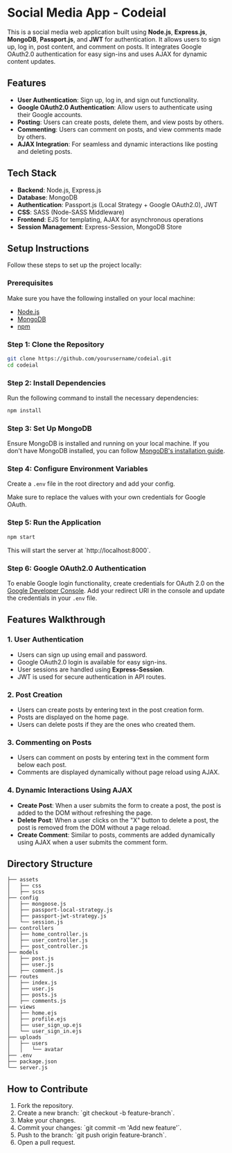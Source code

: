 
# Social Media App - Codeial

This is a social media web application built using **Node.js**, **Express.js**, **MongoDB**, **Passport.js**, and **JWT** for authentication. It allows users to sign up, log in, post content, and comment on posts. It integrates Google OAuth2.0 authentication for easy sign-ins and uses AJAX for dynamic content updates.

## Features

- **User Authentication**: Sign up, log in, and sign out functionality.
- **Google OAuth2.0 Authentication**: Allow users to authenticate using their Google accounts.
- **Posting**: Users can create posts, delete them, and view posts by others.
- **Commenting**: Users can comment on posts, and view comments made by others.
- **AJAX Integration**: For seamless and dynamic interactions like posting and deleting posts.

## Tech Stack

- **Backend**: Node.js, Express.js
- **Database**: MongoDB
- **Authentication**: Passport.js (Local Strategy + Google OAuth2.0), JWT
- **CSS**: SASS (Node-SASS Middleware)
- **Frontend**: EJS for templating, AJAX for asynchronous operations
- **Session Management**: Express-Session, MongoDB Store

## Setup Instructions

Follow these steps to set up the project locally:

### Prerequisites

Make sure you have the following installed on your local machine:

- [Node.js](https://nodejs.org/)
- [MongoDB](https://www.mongodb.com/)
- [npm](https://www.npmjs.com/)

### Step 1: Clone the Repository

```bash
git clone https://github.com/yourusername/codeial.git
cd codeial
```

### Step 2: Install Dependencies

Run the following command to install the necessary dependencies:

```bash
npm install
```

### Step 3: Set Up MongoDB

Ensure MongoDB is installed and running on your local machine. If you don't have MongoDB installed, you can follow [MongoDB's installation guide](https://docs.mongodb.com/manual/installation/).

### Step 4: Configure Environment Variables

Create a `.env` file in the root directory and add your config.

Make sure to replace the values with your own credentials for Google OAuth.

### Step 5: Run the Application

```bash
npm start
```

This will start the server at \`http://localhost:8000\`.

### Step 6: Google OAuth2.0 Authentication

To enable Google login functionality, create credentials for OAuth 2.0 on the [Google Developer Console](https://console.developers.google.com/). Add your redirect URI in the console and update the credentials in your `.env` file.

## Features Walkthrough

### 1. User Authentication

- Users can sign up using email and password.
- Google OAuth2.0 login is available for easy sign-ins.
- User sessions are handled using **Express-Session**.
- JWT is used for secure authentication in API routes.

### 2. Post Creation

- Users can create posts by entering text in the post creation form.
- Posts are displayed on the home page.
- Users can delete posts if they are the ones who created them.

### 3. Commenting on Posts

- Users can comment on posts by entering text in the comment form below each post.
- Comments are displayed dynamically without page reload using AJAX.

### 4. Dynamic Interactions Using AJAX

- **Create Post**: When a user submits the form to create a post, the post is added to the DOM without refreshing the page.
- **Delete Post**: When a user clicks on the "X" button to delete a post, the post is removed from the DOM without a page reload.
- **Create Comment**: Similar to posts, comments are added dynamically using AJAX when a user submits the comment form.

## Directory Structure

```
├── assets
│   ├── css
│   ├── scss
├── config
│   ├── mongoose.js
│   ├── passport-local-strategy.js
│   ├── passport-jwt-strategy.js
│   └── session.js
├── controllers
│   ├── home_controller.js
│   ├── user_controller.js
│   ├── post_controller.js
├── models
│   ├── post.js
│   ├── user.js
│   ├── comment.js
├── routes
│   ├── index.js
│   ├── user.js
│   ├── posts.js
│   ├── comments.js
├── views
│   ├── home.ejs
│   ├── profile.ejs
│   ├── user_sign_up.ejs
│   └── user_sign_in.ejs
├── uploads
│   ├── users
│   │   └── avatar
├── .env
├── package.json
└── server.js
```

## How to Contribute

1. Fork the repository.
2. Create a new branch: \`git checkout -b feature-branch\`.
3. Make your changes.
4. Commit your changes: \`git commit -m 'Add new feature'\`.
5. Push to the branch: \`git push origin feature-branch\`.
6. Open a pull request.

